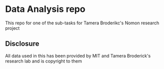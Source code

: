 # Data Analysis repo
This repo for one of the sub-tasks for Tamera Broderikc's Nomon research project


Disclosure
-----------------
All data used in this has been provided by MIT and Tamera Broderick's research lab and is copyright to them
